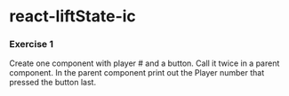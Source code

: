# react-liftState-ic

### Exercise 1
Create one component with player # and a button. Call it twice in a parent component. In the parent component print out the Player number that pressed the button last.
